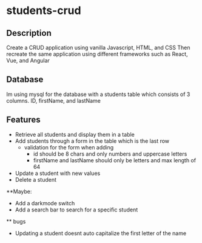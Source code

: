 # students-crud

## Description

Create a CRUD application using vanilla Javascript, HTML, and CSS
Then recreate the same application using different frameworks such as React, Vue, and Angular

## Database

Im using mysql for the database with a students table which consists of 3 columns. ID, firstName, and lastName

## Features

- Retrieve all students and display them in a table
- Add students through a form in the table which is the last row
  - validation for the form when adding
    - id should be 8 chars and only numbers and uppercase letters
    - firstName and lastName should only be letters and max length of 64
- Update a student with new values
- Delete a student

\*\*Maybe:

- Add a darkmode switch
- Add a search bar to search for a specific student

\*\* bugs

- Updating a student doesnt auto capitalize the first letter of the name
